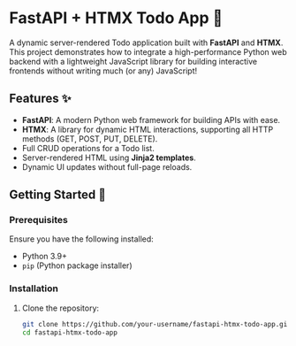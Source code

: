 # FastAPI + HTMX Todo App 📝  

A dynamic server-rendered Todo application built with **FastAPI** and **HTMX**. This project demonstrates how to integrate a high-performance Python web backend with a lightweight JavaScript library for building interactive frontends without writing much (or any) JavaScript!  

## Features ✨  
- **FastAPI**: A modern Python web framework for building APIs with ease.  
- **HTMX**: A library for dynamic HTML interactions, supporting all HTTP methods (GET, POST, PUT, DELETE).  
- Full CRUD operations for a Todo list.  
- Server-rendered HTML using **Jinja2 templates**.  
- Dynamic UI updates without full-page reloads.  

## Getting Started 🚀  

### Prerequisites  
Ensure you have the following installed:  
- Python 3.9+  
- `pip` (Python package installer)  

### Installation  

1. Clone the repository:  
   ```bash
   git clone https://github.com/your-username/fastapi-htmx-todo-app.git
   cd fastapi-htmx-todo-app
